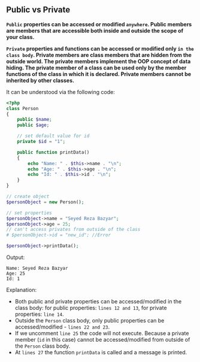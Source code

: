 ## Public vs Private
**`Public` properties can be accessed or modified `anywhere`. Public members are members that are accessible both inside and outside the scope of your class.**

**`Private` properties and functions can be accessed or modified only `in the class body`. Private members are class members that are hidden from the outside world. The private members implement the OOP concept of data hiding. The private member of a class can be used only by the member functions of the class in which it is declared. Private members cannot be inherited by other classes.**

It can be understood via the following code:
```php
<?php
class Person
{
    public $name;
    public $age;

    // set default value for id
    private $id = "1";

    public function printData()
    {
        echo "Name: " . $this->name . "\n";
        echo "Age: " . $this->age . "\n";
        echo "Id: " . $this->id . "\n";
    }
}

// create object
$personObject = new Person();

// set properties
$personObject->name = "Seyed Reza Bazyar";
$personObject->age = 25;
// can't access privates from outside of the class
# $personObject->id = "new_id"; //Error

$personObject->printData();
```

Output:
```
Name: Seyed Reza Bazyar
Age: 25
Id: 1
```

Explanation:

- Both public and private properties can be accessed/modified in the class body: for public properties: `lines 12 and 13`, for private properties: `line 14`.
- Outside the `Person` class body, only public properties can be accessed/modified - `lines 22 and 23`.
- If we uncomment `line 25` the code will not execute. Because a private member (`id` in this case) cannot be accessed/modified from outside of the `Person` class body.
- At `lines 27` the function `printData` is called and a message is printed.